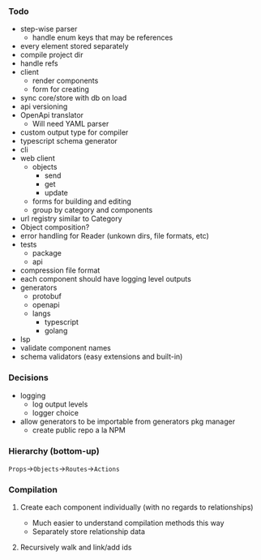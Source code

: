 ### Todo

- step-wise parser
  - handle enum keys that may be references
- every element stored separately
- compile project dir
- handle refs
- client
  - render components
  - form for creating
- sync core/store with db on load
- api versioning
- OpenApi translator
  - Will need YAML parser
- custom output type for compiler
- typescript schema generator
- cli
- web client
  - objects
    - send
    - get
    - update
  - forms for building and editing
  - group by category and components
- url registry similar to Category
- Object composition?
- error handling for Reader (unkown dirs, file formats, etc)
- tests
  - package
  - api
- compression file format
- each component should have logging level outputs
- generators
  - protobuf
  - openapi
  - langs
    - typescript
    - golang
- lsp
- validate component names
- schema validators (easy extensions and built-in)

### Decisions

- logging
  - log output levels
  - logger choice
- allow generators to be importable from generators pkg manager
  - create public repo a la NPM

### Hierarchy (bottom-up)

`Props`->`Objects`->`Routes`->`Actions`

### Compilation

1. Create each component individually (with no regards to relationships)
   - Much easier to understand compilation methods this way
   - Separately store relationship data

2. Recursively walk and link/add ids
